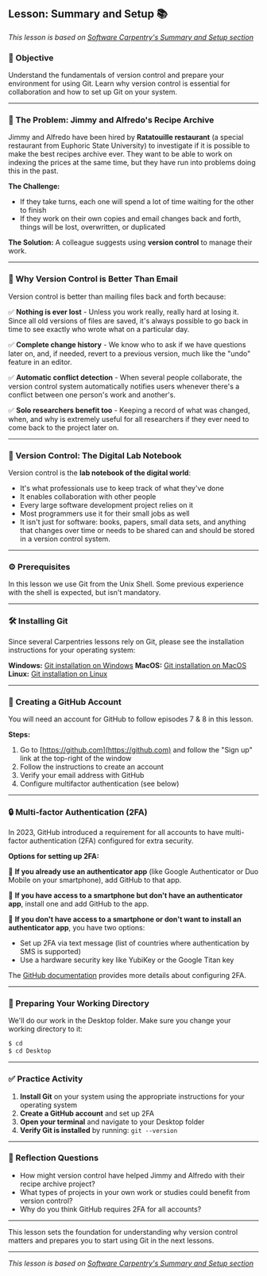 ## Lesson: Summary and Setup 📚

*This lesson is based on [Software Carpentry's Summary and Setup section](https://swcarpentry.github.io/git-novice/00-intro.html)*

### 🎯 Objective

Understand the fundamentals of version control and prepare your environment for using Git. Learn why version control is essential for collaboration and how to set up Git on your system.

---

### 🍳 The Problem: Jimmy and Alfredo's Recipe Archive

Jimmy and Alfredo have been hired by **Ratatouille restaurant** (a special restaurant from Euphoric State University) to investigate if it is possible to make the best recipes archive ever. They want to be able to work on indexing the prices at the same time, but they have run into problems doing this in the past.

**The Challenge:**
- If they take turns, each one will spend a lot of time waiting for the other to finish
- If they work on their own copies and email changes back and forth, things will be lost, overwritten, or duplicated

**The Solution:** A colleague suggests using **version control** to manage their work.

---

### 🔄 Why Version Control is Better Than Email

Version control is better than mailing files back and forth because:

✅ **Nothing is ever lost** - Unless you work really, really hard at losing it. Since all old versions of files are saved, it's always possible to go back in time to see exactly who wrote what on a particular day.

✅ **Complete change history** - We know who to ask if we have questions later on, and, if needed, revert to a previous version, much like the "undo" feature in an editor.

✅ **Automatic conflict detection** - When several people collaborate, the version control system automatically notifies users whenever there's a conflict between one person's work and another's.

✅ **Solo researchers benefit too** - Keeping a record of what was changed, when, and why is extremely useful for all researchers if they ever need to come back to the project later on.

---

### 📖 Version Control: The Digital Lab Notebook

Version control is the **lab notebook of the digital world**:
- It's what professionals use to keep track of what they've done
- It enables collaboration with other people
- Every large software development project relies on it
- Most programmers use it for their small jobs as well
- It isn't just for software: books, papers, small data sets, and anything that changes over time or needs to be shared can and should be stored in a version control system.

---

### ⚙️ Prerequisites

In this lesson we use Git from the Unix Shell. Some previous experience with the shell is expected, but isn't mandatory.

---

### 🛠️ Installing Git

Since several Carpentries lessons rely on Git, please see the installation instructions for your operating system:

**Windows:** [Git installation on Windows](https://carpentries.github.io/workshop-template/#git)
**MacOS:** [Git installation on MacOS](https://carpentries.github.io/workshop-template/#git)  
**Linux:** [Git installation on Linux](https://carpentries.github.io/workshop-template/#git)

---

### 🔐 Creating a GitHub Account

You will need an account for GitHub to follow episodes 7 & 8 in this lesson.

**Steps:**
1. Go to [https://github.com](https://github.com) and follow the "Sign up" link at the top-right of the window
2. Follow the instructions to create an account
3. Verify your email address with GitHub
4. Configure multifactor authentication (see below)

---

### 🔒 Multi-factor Authentication (2FA)

In 2023, GitHub introduced a requirement for all accounts to have multi-factor authentication (2FA) configured for extra security.

**Options for setting up 2FA:**

📱 **If you already use an authenticator app** (like Google Authenticator or Duo Mobile on your smartphone), add GitHub to that app.

📱 **If you have access to a smartphone but don't have an authenticator app**, install one and add GitHub to the app.

📱 **If you don't have access to a smartphone or don't want to install an authenticator app**, you have two options:
- Set up 2FA via text message (list of countries where authentication by SMS is supported)
- Use a hardware security key like YubiKey or the Google Titan key

The [GitHub documentation](https://docs.github.com/en/authentication/securing-your-account-with-two-factor-authentication-2fa) provides more details about configuring 2FA.

---

### 📁 Preparing Your Working Directory

We'll do our work in the Desktop folder. Make sure you change your working directory to it:

```bash
$ cd
$ cd Desktop
```

---

### ✅ Practice Activity

1. **Install Git** on your system using the appropriate instructions for your operating system
2. **Create a GitHub account** and set up 2FA
3. **Open your terminal** and navigate to your Desktop folder
4. **Verify Git is installed** by running: `git --version`

---

### 📝 Reflection Questions

- How might version control have helped Jimmy and Alfredo with their recipe archive project?
- What types of projects in your own work or studies could benefit from version control?
- Why do you think GitHub requires 2FA for all accounts?

---

This lesson sets the foundation for understanding why version control matters and prepares you to start using Git in the next lessons.

---

*This lesson is based on [Software Carpentry's Summary and Setup section](https://swcarpentry.github.io/git-novice/00-intro.html)* 